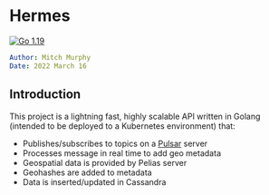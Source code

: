 # Hermes

[![Go 1.19](https://img.shields.io/badge/Go-v1.18-blue)](https://golang.org/doc/go1.18)

```yaml
Author: Mitch Murphy
Date: 2022 March 16
```

## Introduction

This project is a lightning fast, highly scalable API written in Golang (intended to be deployed to a Kubernetes environment) that:

  * Publishes/subscribes to topics on a [Pulsar](https://pulsar.apache.org/) server  
  * Processes message in real time to add geo metadata  
  * Geospatial data is provided by Pelias server  
  * Geohashes are added to metadata  
  * Data is inserted/updated in Cassandra  
